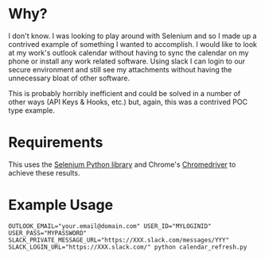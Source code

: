 # Why?
I don't know.  I was looking to play around with Selenium and so I made up a contrived example of something I wanted to accomplish.  I would like to look at my work's outlook calendar without having to sync the calendar on my phone or install any work related software.  Using slack I can login to our secure environment and still see my attachments without having the unnecessary bloat of other software.

This is probably horribly inefficient and could be solved in a number of other ways (API Keys & Hooks, etc.) but, again, this was a contrived POC type example.

# Requirements
This uses the [Selenium Python library](https://pypi.org/project/selenium/) and Chrome's [Chromedriver](http://chromedriver.chromium.org/) to achieve these results.

# Example Usage
```
OUTLOOK_EMAIL="your.email@domain.com" USER_ID="MYLOGINID" USER_PASS="MYPASSWORD" SLACK_PRIVATE_MESSAGE_URL="https://XXX.slack.com/messages/YYY" SLACK_LOGIN_URL="https://XXX.slack.com/" python calendar_refresh.py
```